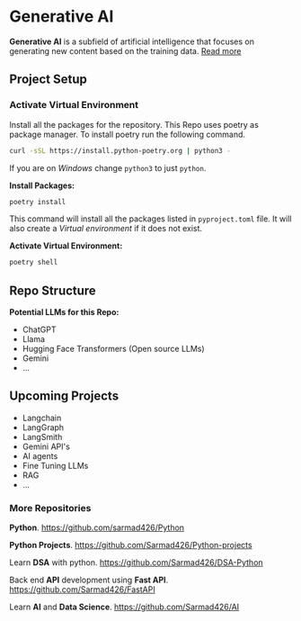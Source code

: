 # Generative AI

**Generative AI** is a subfield of artificial intelligence that focuses on generating new content based on the training data. [Read more](./1-Gen-AI/)

## Project Setup

### Activate Virtual Environment

Install all the packages for the repository. This Repo uses poetry as package manager. To install poetry run the following command.

```bash
curl -sSL https://install.python-poetry.org | python3 -
```

If you are on *Windows* change `python3` to just `python`.

**Install Packages:**

```bash
poetry install
```

This command will install all the packages listed in `pyproject.toml` file. It will also create a *Virtual environment* if it does not exist.

**Activate Virtual Environment:**

```bash
poetry shell
```

## Repo Structure

**Potential LLMs for this Repo:**

- ChatGPT
- Llama
- Hugging Face Transformers (Open source LLMs)
- Gemini
- ...

## Upcoming Projects

- Langchain
- LangGraph
- LangSmith
- Gemini API's
- AI agents
- Fine Tuning LLMs
- RAG
- ...

### More Repositories

**Python**. <https://github.com/sarmad426/Python>

**Python Projects**. <https://github.com/Sarmad426/Python-projects>

Learn **DSA** with python. <https://github.com/Sarmad426/DSA-Python>

Back end **API** development using **Fast API**. <https://github.com/Sarmad426/FastAPI>

Learn **AI** and **Data Science**. <https://github.com/Sarmad426/AI>

